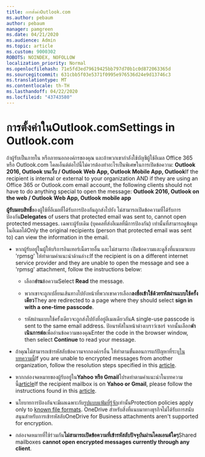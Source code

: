 ```yaml
---
title: การตั้งค่าOutlook.com
ms.author: pebaum
author: pebaum
manager: pamgreen
ms.date: 04/21/2020
ms.audience: Admin
ms.topic: article
ms.custom: 9000302
ROBOTS: NOINDEX, NOFOLLOW
localization_priority: Normal
ms.openlocfilehash: 71e5fd3ed79619425bb797d70b1c0d872063365d
ms.sourcegitcommit: 631cbb5f03e5371f0995e976536d24e9d13746c3
ms.translationtype: MT
ms.contentlocale: th-TH
ms.lasthandoff: 04/22/2020
ms.locfileid: "43743580"
---
```

# <a name="settings-in-outlookcom"></a><span data-ttu-id="e5828-102">การตั้งค่าในOutlook.com</span><span class="sxs-lookup"><span data-stu-id="e5828-102">Settings in Outlook.com</span></span>

<span data-ttu-id="e5828-103">ถ้าผู้รับเป็นภายใน หรือภายนอกองค์กรของคุณ และถ้าพวกเขากําลังใช้บัญชีผู้ใช้อีเมล Office 365 หรือ Outlook.com ไคลเอ็นต์ต่อไปนี้ไม่ควรต้องทําอะไรเป็นพิเศษในการเปิดข้อความ: **Outlook 2016, Outlook บนเว็บ / Outlook Web App, Outlook Mobile App, Outlook**</span><span class="sxs-lookup"><span data-stu-id="e5828-103">If the recipient is internal or external to your organization AND if they are using an Office 365 or Outlook.com email account, the following clients should not have to do anything special to open the message: **Outlook 2016, Outlook on the web / Outlook Web App, Outlook mobile app**</span></span>

<span data-ttu-id="e5828-104">**ผู้รับมอบสิทธิ์**ของผู้ใช้ที่อีเมลที่ได้รับการป้องกันถูกส่งไปยัง ไม่สามารถเปิดข้อความที่ได้รับการป้องกัน</span><span class="sxs-lookup"><span data-stu-id="e5828-104">**Delegates** of users that protected email was sent to, cannot open protected messages.</span></span> <span data-ttu-id="e5828-105">เฉพาะผู้รับเดิม (บุคคลที่ส่งอีเมลที่มีการป้องกัน) เท่านั้นที่สามารถดูข้อมูลในอีเมลได้</span><span class="sxs-lookup"><span data-stu-id="e5828-105">Only the original recipients (person that protected email was sent to) can view the information in the email.</span></span>

- <span data-ttu-id="e5828-106">หากผู้รับอยู่ในผู้ให้บริการอินเทอร์เน็ตรายอื่น และไม่สามารถ&nbsp;เปิดข้อความและดูสิ่งที่แนบมาแบบ 'rpmsg' ให้ทําตามคําแนะนําด้านล่าง:</span><span class="sxs-lookup"><span data-stu-id="e5828-106">If the recipient is on a different internet service provider and they are&nbsp;unable to open the message and see a 'rpmsg' attachment, follow the instructions below:</span></span>
    
    - <span data-ttu-id="e5828-107">เลือก**อ่าน**ข้อความ</span><span class="sxs-lookup"><span data-stu-id="e5828-107">Select **Read** the message.</span></span>
    
    - <span data-ttu-id="e5828-108">พวกเขาจะถูกเปลี่ยนเส้นทางไปยังหน้าที่พวกเขาควรเลือก**ลงชื่อเข้าใช้ด้วยรหัสผ่านแบบใช้ครั้งเดียว**</span><span class="sxs-lookup"><span data-stu-id="e5828-108">They are redirected to a page where they should select **sign in with a one-time passcode**.</span></span>
    
    - <span data-ttu-id="e5828-109">รหัสผ่านแบบใช้ครั้งเดียวจะถูกส่งไปยังที่อยู่อีเมลเดียวกัน</span><span class="sxs-lookup"><span data-stu-id="e5828-109">A single-use passcode is sent to the same email address.</span></span> <span data-ttu-id="e5828-110">ป้อนรหัสในหน้าต่างเบราว์เซอร์ จากนั้นเลือก**ดําเนินการต่อ**เพื่ออ่านข้อความของคุณ</span><span class="sxs-lookup"><span data-stu-id="e5828-110">Enter the code in the browser window, then select **Continue** to read your message.</span></span>

- <span data-ttu-id="e5828-111">ถ้าคุณไม่สามารถเข้ารหัสลับข้อความจากองค์กรอื่น ให้ทําตามขั้นตอนการแก้ปัญหาที่ระบุ[ในบทความนี้](https://support.office.com/article/known-issues-opening-irm-protected-emails-sent-from-users-in-other-office-365-organizations-0dec0593-a05d-4aa2-8445-9311ebab3164)</span><span class="sxs-lookup"><span data-stu-id="e5828-111">If you are unable to encrypted messages from another organization, follow the resolution steps specified in this [article](https://support.office.com/article/known-issues-opening-irm-protected-emails-sent-from-users-in-other-office-365-organizations-0dec0593-a05d-4aa2-8445-9311ebab3164).</span></span>

- <span data-ttu-id="e5828-112">หากกล่องจดหมายของผู้รับอยู่ใน**Yahoo หรือ Gmail**โปรดทําตามคําแนะนํา</span>ในบทความนี้[article](https://support.office.com/article/how-do-i-open-a-protected-message-1157a286-8ecc-4b1e-ac43-2a608fbf3098)</span><span class="sxs-lookup"><span data-stu-id="e5828-112">If the recipient mailbox is on **Yahoo or Gmail**, please follow the instructions</span> found in this [article](https://support.office.com/article/how-do-i-open-a-protected-message-1157a286-8ecc-4b1e-ac43-2a608fbf3098).</span></span>

- <span data-ttu-id="e5828-113">นโยบายการป้องกันจะมีผลเฉพาะกับ[รูปแบบแฟ้มที่รู้จัก](https://docs.microsoft.com/azure/information-protection/rms-client/client-admin-guide-file-types)เท่านั้น</span><span class="sxs-lookup"><span data-stu-id="e5828-113">Protection policies apply only to [known file formats](https://docs.microsoft.com/azure/information-protection/rms-client/client-admin-guide-file-types).</span></span> <span data-ttu-id="e5828-114">OneDrive สําหรับสิ่งที่แนบมาทางธุรกิจไม่ได้รับการสนับสนุนสําหรับการเข้ารหัสลับ</span><span class="sxs-lookup"><span data-stu-id="e5828-114">OneDrive for Business attachments aren't supported for encryption.</span></span>

- <span data-ttu-id="e5828-115">กล่องจดหมายที่ใช้ร่วมกัน**ไม่สามารถเปิดข้อความที่เข้ารหัสลับปัจจุบันผ่านไคลเอนต์ใดๆ**</span><span class="sxs-lookup"><span data-stu-id="e5828-115">Shared mailboxes **cannot open encrypted messages currently through any client**.</span></span> 

